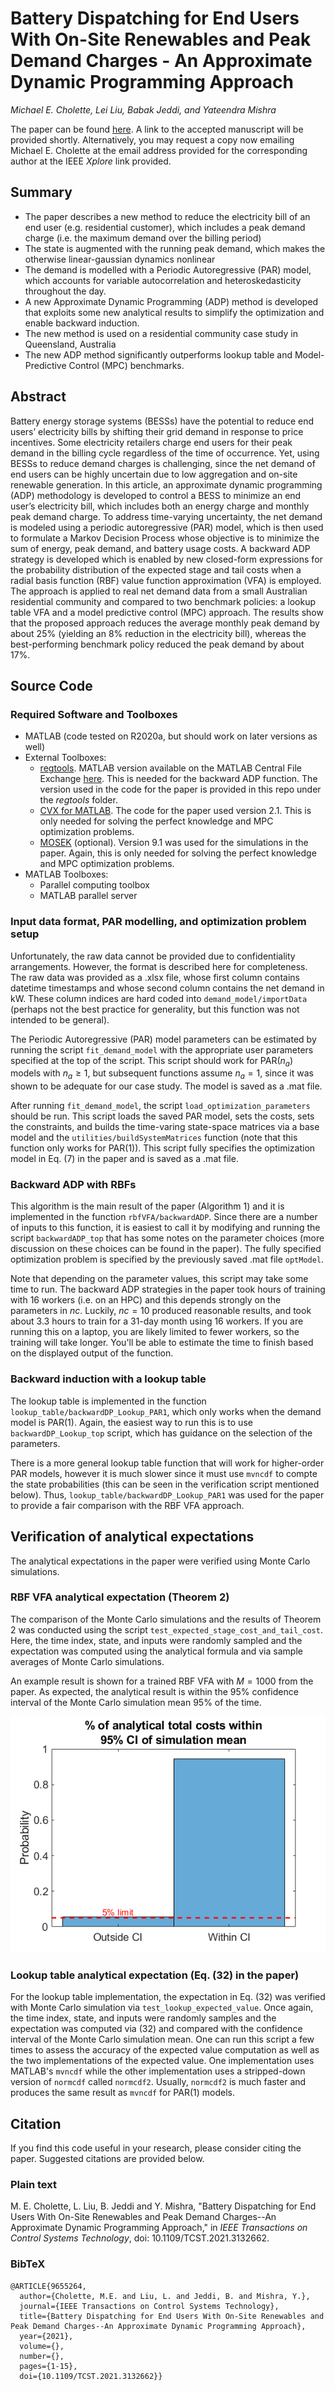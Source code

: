 # Battery Dispatching for End Users With On-Site Renewables and Peak Demand Charges - An Approximate Dynamic Programming Approach
*Michael E. Cholette, Lei Liu, Babak Jeddi, and Yateendra Mishra*

The paper can be found [here](https://ieeexplore.ieee.org/abstract/document/9655264).  A link to the accepted manuscript will be provided shortly. Alternatively, you may request a copy now emailing Michael E. Cholette at the email address provided for the corresponding author at the IEEE *Xplore* link provided.

## Summary
- The paper describes a new method to reduce the electricity bill of an end user (e.g. residential customer), which includes a peak demand charge (i.e. the maximum demand over the billing period)
- The state is augmented with the running peak demand, which makes the otherwise linear-gaussian dynamics nonlinear
- The demand is modelled with a Periodic Autoregressive (PAR) model, which accounts for variable autocorrelation and heteroskedasticity throughout the day.
- A new Approximate Dynamic Programming (ADP) method is developed that exploits some new analytical results to simplify the optimization and enable backward induction.
- The new method is used on a residential community case study in Queensland, Australia
- The new ADP method significantly outperforms lookup table and Model-Predictive Control (MPC) benchmarks. 

## Abstract
Battery energy storage systems (BESSs) have the potential to reduce end users’ electricity bills by shifting their grid demand in response to price incentives. Some electricity retailers charge end users for their peak demand in the billing cycle regardless of the time of occurrence. Yet, using BESSs to reduce demand charges is challenging, since the net demand of end users can be highly uncertain due to low aggregation and on-site renewable generation. In this article, an approximate dynamic programming (ADP) methodology is developed to control a BESS to minimize an end user’s electricity bill, which includes both an energy charge and monthly peak demand charge. To address time-varying uncertainty, the net demand is modeled using a periodic autoregressive (PAR) model, which is then used to formulate a Markov Decision Process whose objective is to minimize the sum of energy, peak demand, and battery usage costs. A backward ADP strategy is developed which is enabled by new closed-form expressions for the probability distribution of the expected stage and tail costs when a radial basis function (RBF) value function approximation (VFA) is employed. The approach is applied to real net demand data from a small Australian residential community and compared to two benchmark policies: a lookup table VFA and a model predictive control (MPC) approach. The results show that the proposed approach reduces the average monthly peak demand by about 25% (yielding an 8% reduction in the electricity bill), whereas the best-performing benchmark policy reduced the peak demand by about 17%.

## Source Code 
### Required Software and Toolboxes 
- MATLAB (code tested on R2020a, but should work on later versions as well)
- External Toolboxes: 
  - [regtools](http://www2.compute.dtu.dk/~pcha/Regutools/). MATLAB version available on the MATLAB Central File Exchange [here](https://www.mathworks.com/matlabcentral/fileexchange/52-regtools). This is needed for the backward ADP function. The version used in the code for the paper is provided in this repo under the *regtools* folder.
  - [CVX for MATLAB](http://cvxr.com/cvx/). The code for the paper used version 2.1. This is only needed for solving the perfect knowledge and MPC optimization problems.
  - [MOSEK](https://www.mosek.com/downloads/) (optional). Version 9.1 was used for the simulations in the paper. Again, this is only needed for solving the perfect knowledge and MPC optimization problems.
- MATLAB Toolboxes:
  - Parallel computing toolbox
  - MATLAB parallel server 

### Input data format, PAR modelling, and optimization problem setup
Unfortunately, the raw data cannot be provided due to confidentiality arrangements. However, the format is described here for completeness. The raw data was provided as a .xlsx file, whose first column contains datetime timestamps and whose second column contains the net demand in kW. These column indices are hard coded into `demand_model/importData` (perhaps not the best practice for generality, but this function was not intended to be general).

The Periodic Autoregressive (PAR) model parameters can be estimated by running the script `fit_demand_model` with the appropriate user parameters specified at the top of the script. This script should work for PAR($n_a$) models with $n_a\geq 1$, but subsequent functions assume $n_a=1$, since it was shown to be adequate for our case study. The model is saved as a .mat file. 

After running `fit_demand_model`, the script `load_optimization_parameters` should be run. This script loads the saved PAR model, sets the costs, sets the constraints, and builds the time-varing state-space matrices via a base model and the `utilities/buildSystemMatrices` function (note that this function only works for PAR(1)). This script fully specifies the optimization model in Eq. (7) in the paper and is saved as a .mat file. 

### Backward ADP with RBFs
This algorithm is the main result of the paper (Algorithm 1) and it is implemented in the function `rbfVFA/backwardADP`. Since there are a number of inputs to this function, it is easiest to call it by modifying and running the script `backwardADP_top` that has some notes on the parameter choices (more discussion on these choices can be found in the paper). The fully specified optimization problem is specified by the previously saved .mat file `optModel`.

Note that depending on the parameter values, this script may take some time to run. The backward ADP strategies in the paper took hours of training with 16 workers (i.e. on an HPC) and this depends strongly on the parameters in $nc$. Luckily, $nc=10$ produced reasonable results, and took about 3.3 hours to train for a 31-day month using 16 workers. If you are running this on a laptop, you are likely limited to fewer workers, so the training will take longer. You'll be able to estimate the time to finish based on the displayed output of the function.   

### Backward induction with a lookup table
The lookup table is implemented in the function `lookup_table/backwardDP_Lookup_PAR1`, which only works when the demand model is PAR(1). Again, the easiest way to run this is to use `backwardDP_Lookup_top` script, which has guidance on the selection of the parameters. 

There is a more general lookup table function that will work for higher-order PAR models, however it is much slower since it must use `mvncdf` to compte the state probabilities (this can be seen in the verification script mentioned below). Thus, `lookup_table/backwardDP_Lookup_PAR1` was used for the paper to provide a fair comparison with the RBF VFA approach.

## Verification of analytical expectations
The analytical expectations in the paper were verified using Monte Carlo simulations. 
### RBF VFA analytical expectation (Theorem 2)
The comparison of the Monte Carlo simulations and the results of Theorem 2 was conducted using the script `test_expected_stage_cost_and_tail_cost`. Here, the time index, state, and inputs were randomly sampled and the expectation was computed using the analytical formula and via sample averages of Monte Carlo simulations. 

An example result is shown for a trained RBF VFA with $M=1000$ from the paper. As expected, the analytical result is within the 95% confidence interval of the Monte Carlo simulation mean 95% of the time. 

![Verification of Theorem 2 Formula](figures/verification_of_rbfvfa_m_1000.png)

### Lookup table analytical expectation (Eq. (32) in the paper)
For the lookup table implementation, the expectation in Eq. (32) was verified with Monte Carlo simulation via `test_lookup_expected_value`. Once again, the time index, state, and inputs were randomly samples and the expectation was computed via (32) and compared with the confidence interval of the Monte Carlo simulation mean. One can run this script a few times to assess the accuracy of the expected value computation as well as the two implementations of the expected value. One implementation uses MATLAB's `mvncdf` while the other implementation uses a stripped-down version of `normcdf` called `normcdf2`. Usually, `normcdf2` is much faster and produces the same result as `mvncdf` for PAR(1) models. 

## Citation
If you find this code useful in your research, please consider citing the paper. Suggested citations are provided below.

### Plain text
  M. E. Cholette, L. Liu, B. Jeddi and Y. Mishra, "Battery Dispatching for End Users With On-Site Renewables and Peak Demand Charges--An Approximate Dynamic Programming Approach," in *IEEE Transactions on Control Systems Technology*, doi: 10.1109/TCST.2021.3132662.

### BibTeX
  ~~~
  @ARTICLE{9655264,
    author={Cholette, M.E. and Liu, L. and Jeddi, B. and Mishra, Y.},
    journal={IEEE Transactions on Control Systems Technology}, 
    title={Battery Dispatching for End Users With On-Site Renewables and Peak Demand Charges--An Approximate Dynamic Programming Approach}, 
    year={2021},
    volume={},
    number={},
    pages={1-15},
    doi={10.1109/TCST.2021.3132662}}
  ~~~

